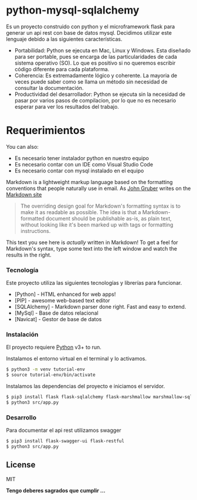 # python-mysql-sqlalchemy

Es un proyecto construido con python y el microframework flask para generar un api rest con base de datos mysql. Decidimos utilizar este lenguaje debido a las siguientes características.

  - Portabilidad: Python se ejecuta en Mac, Linux y Windows. Esta diseñado para ser portable, pues se encarga de las particularidades de cada sistema operativo (SO). Lo que es positivo si no queremos escribir código diferente para cada plataforma.
  - Coherencia: Es extremadamente lógico y coherente. La mayoria de veces puede saber como se llama un método sin necesidad de consultar la documentación.
  - Productividad del desarrollador: Python se ejecuta sin la necesidad de pasar por varios pasos de compilacion, por lo que no es necesario esperar para ver los resultados del trabajo.

# Requerimientos
You can also:
  - Es necesario tener instalador python en nuestro equipo
  - Es necesario contar con un IDE como Visual Studio Code
  - Es necesario contar con mysql instalado en el equipo

Markdown is a lightweight markup language based on the formatting conventions that people naturally use in email.  As [John Gruber] writes on the [Markdown site][df1]

> The overriding design goal for Markdown's
> formatting syntax is to make it as readable
> as possible. The idea is that a
> Markdown-formatted document should be
> publishable as-is, as plain text, without
> looking like it's been marked up with tags
> or formatting instructions.

This text you see here is *actually* written in Markdown! To get a feel for Markdown's syntax, type some text into the left window and watch the results in the right.

### Tecnología

Este proyecto utiliza las siguientes tecnologías y librerías para funcionar.

* [Python] - HTML enhanced for web apps!
* [PIP] - awesome web-based text editor
* [SQLAlchemy] - Markdown parser done right. Fast and easy to extend.
* [MySql] - Base de datos relacional
* [Navicat] - Gestor de base de datos

### Instalación

El proyecto requiere [Python](https://www.python.org/) v3+ to run.

Instalamos el entorno virtual en el terminal y lo activamos.

```sh
$ python3 -m venv tutorial-env
$ source tutorial-env/bin/activate
```

Instalamos las dependencias del proyecto e iniciamos el servidor.

```sh
$ pip3 install flask flask-sqlalchemy flask-marshmallow marshmallow-sqlalchemy pymysql flask-swagger-ui
$ python3 src/app.py
```

### Desarrollo

Para documentar el api rest utilizamos swagger

```sh
$ pip3 install flask-swagger-ui flask-restful
$ python3 src/app.py
```

License
----

MIT


**Tengo deberes sagrados que cumplir ...**

[//]: # (These are reference links used in the body of this note and get stripped out when the markdown processor does its job. There is no need to format nicely because it shouldn't be seen. Thanks SO - http://stackoverflow.com/questions/4823468/store-comments-in-markdown-syntax)


   [dill]: <https://github.com/joemccann/dillinger>
   [git-repo-url]: <https://github.com/joemccann/dillinger.git>
   [john gruber]: <http://daringfireball.net>
   [df1]: <http://daringfireball.net/projects/markdown/>
   [markdown-it]: <https://github.com/markdown-it/markdown-it>
   [Ace Editor]: <http://ace.ajax.org>
   [node.js]: <http://nodejs.org>
   [Twitter Bootstrap]: <http://twitter.github.com/bootstrap/>
   [jQuery]: <http://jquery.com>
   [@tjholowaychuk]: <http://twitter.com/tjholowaychuk>
   [express]: <http://expressjs.com>
   [AngularJS]: <http://angularjs.org>
   [Gulp]: <http://gulpjs.com>

   [PlDb]: <https://github.com/joemccann/dillinger/tree/master/plugins/dropbox/README.md>
   [PlGh]: <https://github.com/joemccann/dillinger/tree/master/plugins/github/README.md>
   [PlGd]: <https://github.com/joemccann/dillinger/tree/master/plugins/googledrive/README.md>
   [PlOd]: <https://github.com/joemccann/dillinger/tree/master/plugins/onedrive/README.md>
   [PlMe]: <https://github.com/joemccann/dillinger/tree/master/plugins/medium/README.md>
   [PlGa]: <https://github.com/RahulHP/dillinger/blob/master/plugins/googleanalytics/README.md>
